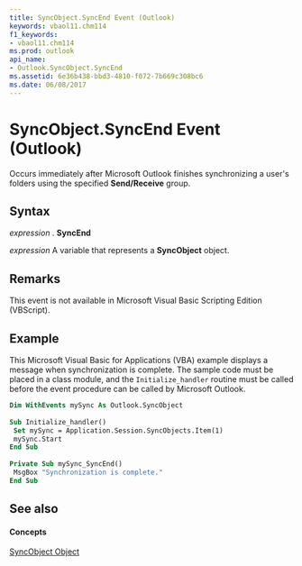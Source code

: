 ```yaml
---
title: SyncObject.SyncEnd Event (Outlook)
keywords: vbaol11.chm114
f1_keywords:
- vbaol11.chm114
ms.prod: outlook
api_name:
- Outlook.SyncObject.SyncEnd
ms.assetid: 6e36b438-bbd3-4810-f072-7b669c308bc6
ms.date: 06/08/2017
---
```



# SyncObject.SyncEnd Event (Outlook)

Occurs immediately after Microsoft Outlook finishes synchronizing a user's folders using the specified  **Send/Receive** group.


## Syntax

 _expression_ . **SyncEnd**

 _expression_ A variable that represents a **SyncObject** object.


## Remarks

This event is not available in Microsoft Visual Basic Scripting Edition (VBScript).


## Example

This Microsoft Visual Basic for Applications (VBA) example displays a message when synchronization is complete. The sample code must be placed in a class module, and the  `Initialize_handler` routine must be called before the event procedure can be called by Microsoft Outlook.


```vb
Dim WithEvents mySync As Outlook.SyncObject 
 
Sub Initialize_handler() 
 Set mySync = Application.Session.SyncObjects.Item(1) 
 mySync.Start 
End Sub 
 
Private Sub mySync_SyncEnd() 
 MsgBox "Synchronization is complete." 
End Sub
```


## See also


#### Concepts


[SyncObject Object](Outlook.SyncObject.md)

